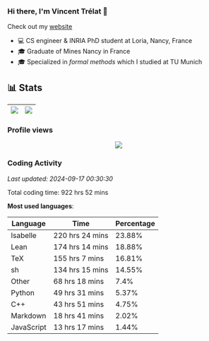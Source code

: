 ### Hi there, I'm Vincent Trélat 👋

Check out my [website](https://vtrelat.github.io)

-   💻 CS engineer & INRIA PhD student at Loria, Nancy, France
-   🎓 Graduate of Mines Nancy in France
-   🎓 Specialized in _formal methods_ which I studied at TU Munich

## 📊 **Stats**

| <img align="center" src="https://readme-stats.clckblog.space/api?username=VTrelat&show_icons=true&include_all_commits=true&theme=tokyonight&hide_border=true" /> | <img align="center" src="https://readme-stats.clckblog.space/api/top-langs/?username=VTrelat&layout=compact&theme=tokyonight&hide_border=true" /> |
| ---------------------------------------------------------------------------------------------------------------------------------------------------------------- | ------------------------------------------------------------------------------------------------------------------------------------------------- |

### Profile views

<p align="center">
 <img src="https://profile-counter.glitch.me/VTrelat/count.svg" />
</p>

<!--automations-->
### Coding Activity
_Last updated: 2024-09-17 00:30:30_

Total coding time: 922 hrs 52 mins

**Most used languages**:

| Language | Time | Percentage |
| ------------- | ------------- | ------------- |
| Isabelle | 220 hrs 24 mins | 23.88% |
| Lean | 174 hrs 14 mins | 18.88% |
| TeX | 155 hrs 7 mins | 16.81% |
| sh | 134 hrs 15 mins | 14.55% |
| Other | 68 hrs 18 mins | 7.4% |
| Python | 49 hrs 31 mins | 5.37% |
| C++ | 43 hrs 51 mins | 4.75% |
| Markdown | 18 hrs 41 mins | 2.02% |
| JavaScript | 13 hrs 17 mins | 1.44% |


